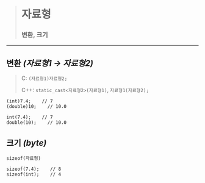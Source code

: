 ># 자료형
>
>### 변환, 크기
---

## 변환 *(자료형1 → 자료형2)*
>C: `(자료형1)자료형2;`
> 
>C++: `static_cast<자료형2>(자료형1)`, `자료형1(자료형2);`
```angular2html
(int)7.4;    // 7
(double)10;    // 10.0

int(7.4);    // 7
double(10);    // 10.0 
```

## 크기 *(byte)*
`sizeof(자료형)`
```
sizeof(7.4);    // 8
sizeof(int);    // 4
```


